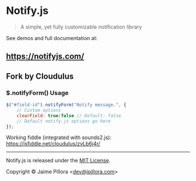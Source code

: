 Notify.js
=====

> A simple, yet fully customizable notification library

See demos and full documentation at:

## https://notifyjs.com/

## Fork by Cloudulus

### $.notifyForm() Usage
```javascript
$("#field-id").notifyForm("Notify message.", {
    // Custom options
    clearField: true|false // Default: false
    // Default notify.js options go here
});
```

Working fiddle (integrated with sounds2.js): https://jsfiddle.net/cloudulus/zvLb6j4r/

----

Notify.js is released under the [MIT License](https://opensource.org/licenses/MIT).

Copyright © Jaime Pillora &lt;dev@jpillora.com&gt;
